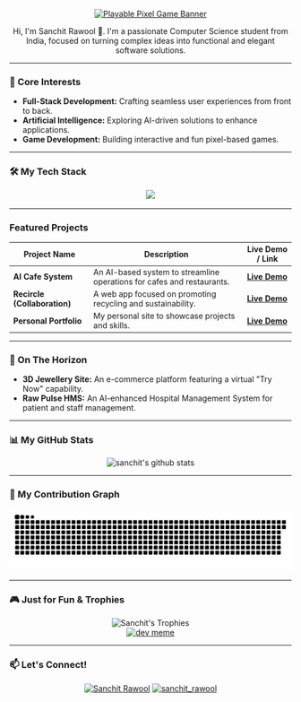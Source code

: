 <p align="center">
  <a href="https://your-portfolio-link.com/games">
    <img src="https://media.giphy.com/media/6iRkh7tL2v1wA/giphy.gif" alt="Playable Pixel Game Banner"/>
  </a>
</p>

<p align="center">
  Hi, I'm Sanchit Rawool 👋. I'm a passionate Computer Science student from India, focused on turning complex ideas into functional and elegant software solutions.
</p>

---
### 🚀 Core Interests
- **Full-Stack Development:** Crafting seamless user experiences from front to back.
- **Artificial Intelligence:** Exploring AI-driven solutions to enhance applications.
- **Game Development:** Building interactive and fun pixel-based games.

---
### 🛠️ My Tech Stack
<p align="center">
  <a href="https://skillicons.dev">
    <img src="https://skillicons.dev/icons?i=java,python,js,react,nodejs,express,mongodb,mysql,git,docker,postman" />
  </a>
</p>

---
### Featured Projects
| Project Name                  | Description                                                              | Live Demo / Link                                                               |
| ----------------------------- | ------------------------------------------------------------------------ | ------------------------------------------------------------------------------ |
| **AI Cafe System** | An AI-based system to streamline operations for cafes and restaurants.   | **[Live Demo](https://foodiefrd.netlify.app/)** |
| **Recircle (Collaboration)** | A web app focused on promoting recycling and sustainability.             | **[Live Demo](https://recircle-pro-front.vercel.app/)** |
| **Personal Portfolio** | My personal site to showcase projects and skills.                        | **[Live Demo](https://profile36.netlify.app/)** |

---
### 🔮 On The Horizon
- **3D Jewellery Site:** An e-commerce platform featuring a virtual "Try Now" capability.
- **Raw Pulse HMS:** An AI-enhanced Hospital Management System for patient and staff management.

---
### 📊 My GitHub Stats
<p align="center">
  <img src="https://github-readme-stats.vercel.app/api?username=SanchitR-dev&show_icons=true&theme=radical&rank_icon=github" alt="sanchit's github stats" />
</p>

---
### 🐍 My Contribution Graph
<p align="center">
  <img src="https://github.com/SanchitR-dev/SanchitR-dev/raw/main/dist/github-contribution-grid-snake.svg" alt="snake" />
</p>

---
### 🎮 Just for Fun & Trophies
<p align="center">
  <img src="https://github-profile-trophy.vercel.app/?username=SanchitR-dev&theme=radical&row=1&margin-w=20" alt="Sanchit's Trophies" />
  <br>
  <a href="https://github.com/tech-trove/tech-trove#tech-trove">
    <img src="https://tech-trove-gules.vercel.app/api/memes" alt="dev meme" height="250px" width="400px"/>
  </a>
</p>

---
### 📫 Let's Connect!
<p align="center">
<a href="https://www.linkedin.com/in/sanchit-rawool-136879313/" target="blank"><img align="center" src="https://raw.githubusercontent.com/rahuldkjain/github-profile-readme-generator/master/src/images/icons/Social/linked-in-alt.svg" alt="Sanchit Rawool" height="30" width="40" /></a>
<a href="https://www.instagram.com/sanchit_rawool/" target="blank"><img align="center" src="https://raw.githubusercontent.com/rahuldkjain/github-profile-readme-generator/master/src/images/icons/Social/instagram.svg" alt="sanchit_rawool" height="30" width="40" /></a>
</p>
